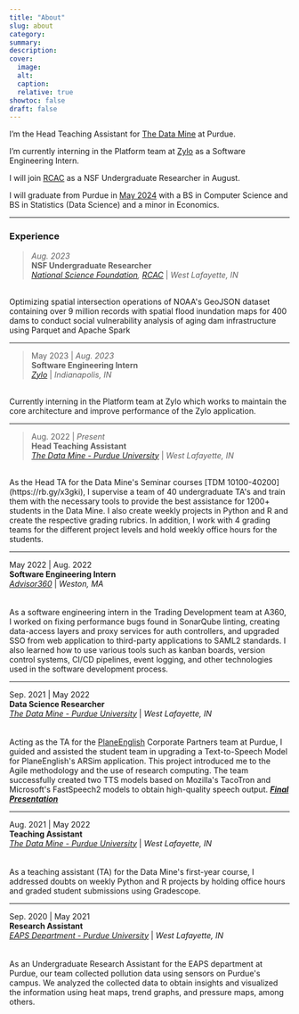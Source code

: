 ```yaml
---
title: "About"
slug: about
category:
summary:
description: 
cover:
  image:
  alt:
  caption: 
  relative: true
showtoc: false
draft: false
---
```

<!-- The fascinating web of life, we come across countless intriguing challenges that beg us to uncover their secrets. Instead of shying away, I find myself irresistibly drawn to these puzzles. Exploring their depths and crafting inventive solutions as a budding Software Engineer fills me with excitement. With an insatiable thirst for knowledge, I see every problem as a chance to learn and explore new horizons.

--- -->

I’m the Head Teaching Assistant for [The Data Mine](https://datamine.purdue.edu/) at Purdue.

I’m currently interning in the Platform team at [Zylo](https://zylo.com/) as a Software Engineering Intern.

I will join [RCAC](https://www.rcac.purdue.edu/) as a NSF Undergraduate Researcher in August.

I will graduate from Purdue in [May 2024](https://www.tickcounter.com/countdown/4277668/pks-graduation) with a BS in Computer Science and BS in Statistics (Data Science) and a minor in Economics.

---
### Experience

> *Aug. 2023*  
**NSF Undergraduate Researcher**  
*[National Science Foundation](https://www.nsf.gov/), [RCAC](https://www.rcac.purdue.edu/)* | *West Lafayette, IN*   
<br>  
Optimizing spatial intersection operations of NOAA's GeoJSON dataset containing over 9 million records with spatial flood inundation maps for 400 dams to conduct social vulnerability analysis of aging dam infrastructure using Parquet and Apache Spark

---

> May 2023 | *Aug. 2023*  
**Software Engineering Intern**  
*[Zylo](https://zylo.com)* | *Indianapolis, IN*   
<br>   
Currently interning in the Platform team at Zylo which works to maintain the core architecture and improve performance of the Zylo application.  
<!-- In the Platform team, I created platform user archival and unarchival features using Node.js and created test suites with Mocha. I also implemented a key data clarity feature for clients which consisted of setting up an AWS cloudwatch listner and an eventbridge that trigger a lambda to update the status for nightly integration runs. In addition, I worked on 2 P1 and 4 P2 critical security vulenrability tickets found in annual pentest. -->

---

> Aug. 2022 | *Present*   
**Head Teaching Assistant**   
*[The Data Mine - Purdue University](https://datamine.purdue.edu/)* | *West Lafayette, IN*   
<br>  
As the Head TA for the Data Mine's Seminar courses [TDM 10100-40200](https://rb.gy/x3gki), I supervise a team of 40 undergraduate TA's and train them with the necessary tools to provide the best assistance for 1200+ students in the Data Mine. I also create weekly projects in Python and R and create the respective grading rubrics. In addition, I work with 4 grading teams for the different project levels and hold weekly office hours for the students.

---

May 2022 | Aug. 2022   
**Software Engineering Intern**   
*[Advisor360](https://advisor360.com)* | *Weston, MA*  
<br>  
As a software engineering intern in the Trading Development team at A360, I worked on fixing performance bugs found in SonarQube linting, creating data-access layers and proxy services for auth controllers, and upgraded SSO from web application to third-party applications to SAML2 standards. I also learned how to use various tools such as kanban boards, version control systems, CI/CD pipelines, event logging, and other technologies used in the software development process.  

---

Sep. 2021 | May 2022   
**Data Science Researcher**  
*[The Data Mine - Purdue University](https://datamine.purdue.edu/)* | *West Lafayette, IN*   
<br>  
Acting as the TA for the [PlaneEnglish](https://planeenglishsim.com/) Corporate Partners team at Purdue, I guided and assisted the student team in upgrading a Text-to-Speech Model for PlaneEnglish's ARSim application. This project introduced me to the Agile methodology and the use of research computing. The team successfully created two TTS models based on Mozilla's TacoTron and Microsoft's FastSpeech2 models to obtain high-quality speech output.
***[Final Presentation](https://datamine.purdue.edu/corporate/planeenglish/)***

---

Aug. 2021 | May 2022  
**Teaching Assistant**  
*[The Data Mine - Purdue University](https://datamine.purdue.edu/)* | *West Lafayette, IN*   
<br>  
As a teaching assistant (TA) for the Data Mine's first-year course, I addressed doubts on weekly Python and R projects by holding office hours and graded student submissions using Gradescope.

---

Sep. 2020 | May 2021  
**Research Assistant**  
*[EAPS Department - Purdue University](https://www.eaps.purdue.edu/)* | *West Lafayette, IN*  
<br>  
As an Undergraduate Research Assistant for the EAPS department at Purdue, our team collected pollution data using sensors on Purdue's campus. We analyzed the collected data to obtain insights and visualized the information using heat maps, trend graphs, and pressure maps, among others.  

<!-- ---
[More About Me](./more/)

[What I Use](./uses/)
 -->
